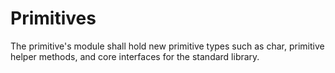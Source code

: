 # Primitives

The primitive's module shall hold new primitive types such as char, primitive helper methods, and core interfaces for
the standard library.
